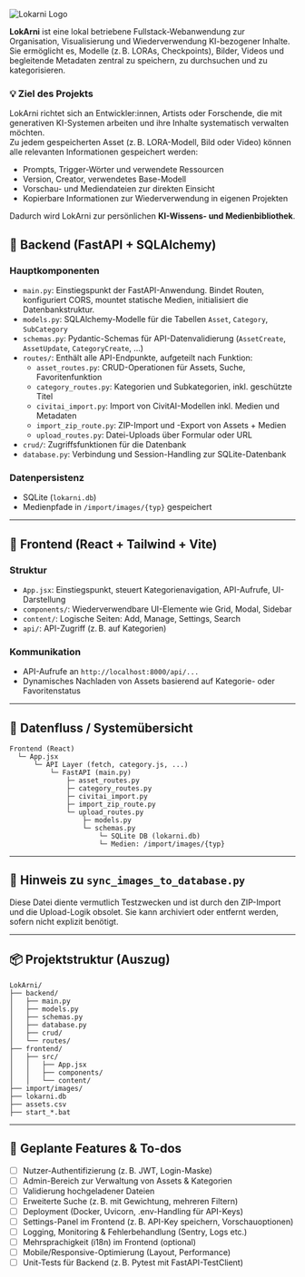 ![Lokarni Logo](https://github.com/user-attachments/assets/e4a88ded-94c9-4273-8b8d-e24796b78a26)


**LokArni** ist eine lokal betriebene Fullstack-Webanwendung zur Organisation, Visualisierung und Wiederverwendung KI-bezogener Inhalte.  
Sie ermöglicht es, Modelle (z. B. LORAs, Checkpoints), Bilder, Videos und begleitende Metadaten zentral zu speichern, zu durchsuchen und zu kategorisieren.

### 💡 Ziel des Projekts

LokArni richtet sich an Entwickler:innen, Artists oder Forschende, die mit generativen KI-Systemen arbeiten und ihre Inhalte systematisch verwalten möchten.  
Zu jedem gespeicherten Asset (z. B. LORA-Modell, Bild oder Video) können alle relevanten Informationen gespeichert werden:

- Prompts, Trigger-Wörter und verwendete Ressourcen
- Version, Creator, verwendetes Base-Modell
- Vorschau- und Mediendateien zur direkten Einsicht
- Kopierbare Informationen zur Wiederverwendung in eigenen Projekten

Dadurch wird LokArni zur persönlichen **KI-Wissens- und Medienbibliothek**.

## 🔧 Backend (FastAPI + SQLAlchemy)

### Hauptkomponenten

- `main.py`: Einstiegspunkt der FastAPI-Anwendung. Bindet Routen, konfiguriert CORS, mountet statische Medien, initialisiert die Datenbankstruktur.
- `models.py`: SQLAlchemy-Modelle für die Tabellen `Asset`, `Category`, `SubCategory`
- `schemas.py`: Pydantic-Schemas für API-Datenvalidierung (`AssetCreate`, `AssetUpdate`, `CategoryCreate`, ...)
- `routes/`: Enthält alle API-Endpunkte, aufgeteilt nach Funktion:
  - `asset_routes.py`: CRUD-Operationen für Assets, Suche, Favoritenfunktion
  - `category_routes.py`: Kategorien und Subkategorien, inkl. geschützte Titel
  - `civitai_import.py`: Import von CivitAI-Modellen inkl. Medien und Metadaten
  - `import_zip_route.py`: ZIP-Import und -Export von Assets + Medien
  - `upload_routes.py`: Datei-Uploads über Formular oder URL
- `crud/`: Zugriffsfunktionen für die Datenbank
- `database.py`: Verbindung und Session-Handling zur SQLite-Datenbank

### Datenpersistenz

- SQLite (`lokarni.db`)
- Medienpfade in `/import/images/{typ}` gespeichert

---

## 🧩 Frontend (React + Tailwind + Vite)

### Struktur

- `App.jsx`: Einstiegspunkt, steuert Kategorienavigation, API-Aufrufe, UI-Darstellung
- `components/`: Wiederverwendbare UI-Elemente wie Grid, Modal, Sidebar
- `content/`: Logische Seiten: Add, Manage, Settings, Search
- `api/`: API-Zugriff (z. B. auf Kategorien)

### Kommunikation

- API-Aufrufe an `http://localhost:8000/api/...`
- Dynamisches Nachladen von Assets basierend auf Kategorie- oder Favoritenstatus

---

## 🔗 Datenfluss / Systemübersicht

```
Frontend (React)
  └─ App.jsx
      └─ API Layer (fetch, category.js, ...)
          └─ FastAPI (main.py)
              ├─ asset_routes.py
              ├─ category_routes.py
              ├─ civitai_import.py
              ├─ import_zip_route.py
              └─ upload_routes.py
                  ├─ models.py
                  └─ schemas.py
                      └─ SQLite DB (lokarni.db)
                      └─ Medien: /import/images/{typ}
```

---

## 🧠 Hinweis zu `sync_images_to_database.py`

Diese Datei diente vermutlich Testzwecken und ist durch den ZIP-Import und die Upload-Logik obsolet. Sie kann archiviert oder entfernt werden, sofern nicht explizit benötigt.

---

## 📦 Projektstruktur (Auszug)

```
LokArni/
├── backend/
│   ├── main.py
│   ├── models.py
│   ├── schemas.py
│   ├── database.py
│   ├── crud/
│   └── routes/
├── frontend/
│   ├── src/
│   │   ├── App.jsx
│   │   ├── components/
│   │   └── content/
├── import/images/
├── lokarni.db
├── assets.csv
├── start_*.bat
```

---

## 🚧 Geplante Features & To-dos

- [ ] Nutzer-Authentifizierung (z. B. JWT, Login-Maske)
- [ ] Admin-Bereich zur Verwaltung von Assets & Kategorien
- [ ] Validierung hochgeladener Dateien
- [ ] Erweiterte Suche (z. B. mit Gewichtung, mehreren Filtern)
- [ ] Deployment (Docker, Uvicorn, .env-Handling für API-Keys)
- [ ] Settings-Panel im Frontend (z. B. API-Key speichern, Vorschauoptionen)
- [ ] Logging, Monitoring & Fehlerbehandlung (Sentry, Logs etc.)
- [ ] Mehrsprachigkeit (i18n) im Frontend (optional)
- [ ] Mobile/Responsive-Optimierung (Layout, Performance)
- [ ] Unit-Tests für Backend (z. B. Pytest mit FastAPI-TestClient)

